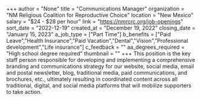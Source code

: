+++
author = "None"
title = "Communications Manager"
organization = "NM Religious Coalition for Reproductive Choice"
location = "New Mexico"
salary = "$24 - $28 per hour"
link = "https://nmrcrc.org/job-openings"
sort_date = "2022-12-19"
created_at = "December 19, 2022"
closing_date = "January 15, 2023"
a_job_type = ["Part Time"]
b_benefits = ["Paid Leave","Health Insurance","Paid Vacation","Dental","Vision","Professional development","Life insurance"]
c_feedback = ""
aa_degrees_required = "High school degree required"
thumbnail = ""
+++
This position is the key staff person responsible for developing and implementing a comprehensive branding and communications strategy for our website, social media, email and postal newsletter, blog, traditional media, paid communications, and brochures, etc., ultimately resulting in coordinated content across all traditional, digital, and social media platforms that will mobilize supporters to take action.